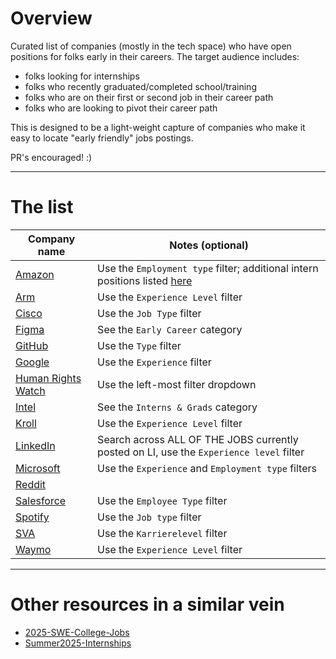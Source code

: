 # Overview

Curated list of companies (mostly in the tech space) who have open positions for folks early in their careers. The target audience includes:

* folks looking for internships
* folks who recently graduated/completed school/training
* folks who are on their first or second job in their career path
* folks who are looking to pivot their career path

This is designed to be a light-weight capture of companies who make it easy to locate "early friendly" jobs postings.

PR's encouraged! :)

---

# The list

| Company name | Notes (optional) |
|---|---|
| [Amazon](https://www.amazon.jobs/content/en/job-categories/software-development#search) | Use the `Employment type` filter; additional intern positions listed [here](https://www.amazon.jobs/content/en/career-programs/university) |
| [Arm](https://careers.arm.com/search-jobs/) | Use the `Experience Level` filter |
| [Cisco](https://jobs.cisco.com/jobs/SearchJobs/) | Use the `Job Type` filter |
| [Figma](https://www.figma.com/careers/#job-openings) | See the `Early Career` category |
| [GitHub](https://www.github.careers/careers-home/jobs) | Use the `Type` filter |
| [Google](https://www.google.com/about/careers/applications/jobs/results) | Use the `Experience` filter |
| [Human Rights Watch](https://www.hrw.org/careers#all_jobs) | Use the left-most filter dropdown |
| [Intel](https://jobs.intel.com/en) | See the `Interns & Grads` category |
| [Kroll](https://careers.kroll.com/en/listing-page) | Use the `Experience Level` filter |
| [LinkedIn](https://www.linkedin.com/jobs/search) | Search across ALL OF THE JOBS currently posted on LI, use the `Experience level` filter |
| [Microsoft](https://jobs.careers.microsoft.com/global/en/search) | Use the `Experience` and `Employment type` filters |
| [Reddit](https://app.ripplematch.com/v2/public/company/reddit) | |
| [Salesforce](https://careers.salesforce.com/en/jobs/) | Use the `Employee Type` filter |
| [Spotify](https://www.lifeatspotify.com/jobs) | Use the `Job type` filter |
| [SVA](https://www.sva.de/de/job-portal/) | Use the `Karrierelevel` filter |
| [Waymo](https://careers.withwaymo.com/) | Use the `Experience Level` filter |

---

# Other resources in a similar vein

* [2025-SWE-College-Jobs](https://github.com/speedyapply/2025-SWE-College-Jobs)
* [Summer2025-Internships](https://github.com/cvrve/Summer2025-Internships)

